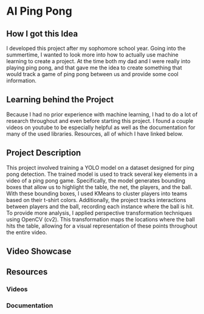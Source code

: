 # AI Ping Pong
## How I got this Idea
I developed this project after my sophomore school year. Going into the summertime, I wanted to look more into how to actually use machine learning to create a project. At the time both my dad and I were really into playing ping pong, and that gave me the idea to create something that would track a game of ping pong between us and provide some cool information.

## Learning behind the Project
Because I had no prior experience with machine learning, I had to do a lot of research throughout and even before starting this project. I found a couple videos on youtube to be especially helpful as well as the documentation for many of the used libraries. Resources, all of which I have linked below.

## Project Description
This project involved training a YOLO model on a dataset designed for ping pong detection. The trained model is used to track several key elements in a video of a ping pong game. Specifically, the model generates bounding boxes that allow us to highlight the table, the net, the players, and the ball. With these bounding boxes, I used KMeans to cluster players into teams based on their t-shirt colors. Additionally, the project tracks interactions between players and the ball, recording each instance where the ball is hit. To provide more analysis, I applied perspective transformation techniques using OpenCV (cv2). This transformation maps the locations where the ball hits the table, allowing for a visual representation of these points throughout the entire video.

## Video Showcase

## Resources
### Videos
### Documentation
